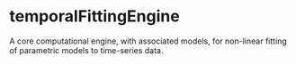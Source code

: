 # temporalFittingEngine
A core computational engine, with associated models, for non-linear fitting of parametric models to time-series data.

